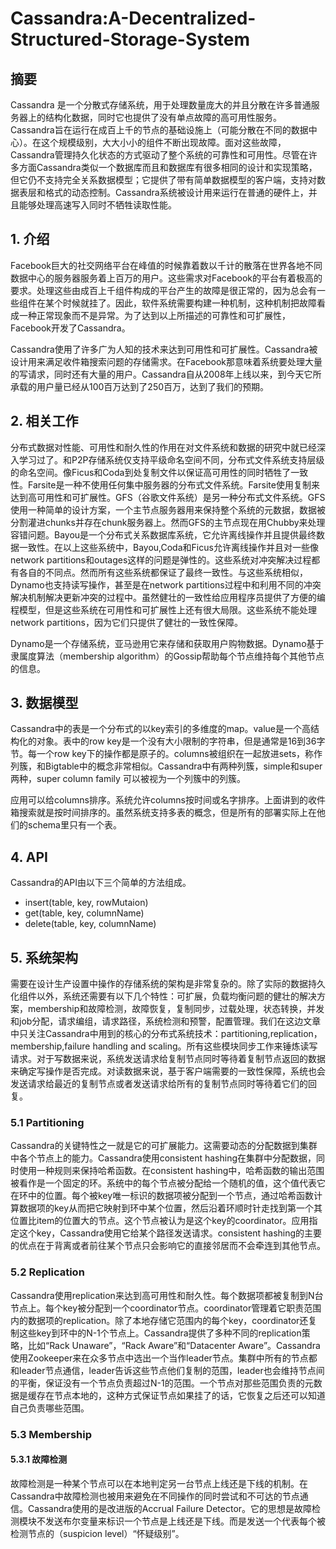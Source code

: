 # Cassandra:A-Decentralized-Structured-Storage-System

## 摘要

Cassandra 是一个分散式存储系统，用于处理数量庞大的并且分散在许多普通服务器上的结构化数据，同时它也提供了没有单点故障的高可用性服务。Cassandra旨在运行在成百上千的节点的基础设施上（可能分散在不同的数据中心）。在这个规模级别，大大小小的组件不断出现故障。面对这些故障，Cassandra管理持久化状态的方式驱动了整个系统的可靠性和可用性。尽管在许多方面Cassandra类似一个数据库而且和数据库有很多相同的设计和实现策略，但它仍不支持完全关系数据模型；它提供了带有简单数据模型的客户端，支持对数据表层和格式的动态控制。Cassandra系统被设计用来运行在普通的硬件上，并且能够处理高速写入同时不牺牲读取性能。

## 1. 介绍

Facebook巨大的社交网络平台在峰值的时候靠着数以千计的散落在世界各地不同数据中心的服务器服务着上百万的用户。这些需求对Facebook的平台有着极高的要求。处理这些由成百上千组件构成的平台产生的故障是很正常的，因为总会有一些组件在某个时候就挂了。因此，软件系统需要构建一种机制，这种机制把故障看成一种正常现象而不是异常。为了达到以上所描述的可靠性和可扩展性，Facebook开发了Cassandra。

Cassandra使用了许多广为人知的技术来达到可用性和可扩展性。Cassandra被设计用来满足收件箱搜索问题的存储需求。在Facebook那意味着系统要处理大量的写请求，同时还有大量的用户。Cassandra自从2008年上线以来，到今天它所承载的用户量已经从100百万达到了250百万，达到了我们的预期。

## 2. 相关工作

分布式数据对性能、可用性和耐久性的作用在对文件系统和数据的研究中就已经深入学习过了。和P2P存储系统仅支持平级命名空间不同，分布式文件系统支持层级的命名空间。像Ficus和Coda到处复制文件以保证高可用性的同时牺牲了一致性。Farsite是一种不使用任何集中服务器的分布式文件系统。Farsite使用复制来达到高可用性和可扩展性。GFS（谷歌文件系统）是另一种分布式文件系统。GFS使用一种简单的设计方案，一个主节点服务器用来保持整个系统的元数据，数据被分割灌进chunks并存在chunk服务器上。然而GFS的主节点现在用Chubby来处理容错问题。Bayou是一个分布式关系数据库系统，它允许离线操作并且提供最终数据一致性。在以上这些系统中，Bayou,Coda和Ficus允许离线操作并且对一些像network partitions和outages这样的问题是弹性的。这些系统对冲突解决过程都有各自的不同点。然而所有这些系统都保证了最终一致性。与这些系统相似，Dynamo也支持读写操作，甚至是在network partitions过程中和利用不同的冲突解决机制解决更新冲突的过程中。虽然健壮的一致性给应用程序员提供了方便的编程模型，但是这些系统在可用性和可扩展性上还有很大局限。这些系统不能处理network partitions，因为它们只提供了健壮的一致性保障。

Dynamo是一个存储系统，亚马逊用它来存储和获取用户购物数据。Dynamo基于隶属度算法（membership algorithm）的Gossip帮助每个节点维持每个其他节点的信息。

## 3. 数据模型

Cassandra中的表是一个分布式的以key索引的多维度的map。value是一个高结构化的对象。表中的row key是一个没有大小限制的字符串，但是通常是16到36字节。每一个row key下的操作都是原子的。columns被组织在一起放进sets，称作列簇，和Bigtable中的概念非常相似。Cassandra中有两种列簇，simple和super两种，super column family 可以被视为一个列簇中的列簇。

应用可以给columns排序。系统允许columns按时间或名字排序。上面讲到的收件箱搜索就是按时间排序的。虽然系统支持多表的概念，但是所有的部署实际上在他们的schema里只有一个表。

## 4. API

Cassandra的API由以下三个简单的方法组成。

- insert(table, key, rowMutaion)
- get(table, key, columnName)
- delete(table, key, columnName) 


## 5. 系统架构

需要在设计生产设置中操作的存储系统的架构是非常复杂的。除了实际的数据持久化组件以外，系统还需要有以下几个特性：可扩展，负载均衡问题的健壮的解决方案，membership和故障检测，故障恢复，复制同步，过载处理，状态转换，并发和job分配，请求编组，请求路径，系统检测和预警，配置管理。我们在这边文章中只关注Cassandra中用到的核心的分布式系统技术：partitioning,replication，membership,failure handling and scaling。所有这些模块同步工作来锤炼读写请求。对于写数据来说，系统发送请求给复制节点同时等待着复制节点返回的数据来确定写操作是否完成。对读数据来说，基于客户端需要的一致性保障，系统也会发送请求给最近的复制节点或者发送请求给所有的复制节点同时等待着它们的回复。

### 5.1 Partitioning

Cassandra的关键特性之一就是它的可扩展能力。这需要动态的分配数据到集群中各个节点上的能力。Cassandra使用consistent hashing在集群中分配数据，同时使用一种规则来保持哈希函数。在consistent hashing中，哈希函数的输出范围被看作是一个固定的环。系统中的每个节点被分配给一个随机的值，这个值代表它在环中的位置。每个被key唯一标识的数据项被分配到一个节点，通过哈希函数计算数据项的key从而把它映射到环中某个位置，然后沿着环顺时针走找到第一个其位置比item的位置大的节点。这个节点被认为是这个key的coordinator。应用指定这个key，Cassandra使用它给某个路径发送请求。consistent hashing的主要的优点在于背离或者前往某个节点只会影响它的直接邻居而不会牵连到其他节点。

### 5.2 Replication

Cassandra使用replication来达到高可用性和耐久性。每个数据项都被复制到N台节点上。每个key被分配到一个coordinator节点。coordinator管理着它职责范围内的数据项的replication。除了本地存储它范围内的每个key，coordinator还复制这些key到环中的N-1个节点上。Cassandra提供了多种不同的replication策略，比如“Rack Unaware”，“Rack Aware”和“Datacenter Aware”。Cassandra使用Zookeeper来在众多节点中选出一个当作leader节点。集群中所有的节点都和leader节点通信，leader告诉这些节点他们复制的范围，leader也会维持节点间的平衡，保证没有一个节点负责超过N-1的范围。一个节点对那些范围负责的元数据是缓存在节点本地的，这种方式保证节点如果挂了的话，它恢复之后还可以知道自己负责哪些范围。

### 5.3 Membership

#### 5.3.1 故障检测

故障检测是一种某个节点可以在本地判定另一台节点上线还是下线的机制。在Cassandra中故障检测也被用来避免在不同操作的同时尝试和不可达的节点通信。Cassandra使用的是改进版的Accrual Failure Detector。它的思想是故障检测模块不发送布尔变量来标识一个节点是上线还是下线。而是发送一个代表每个被检测节点的（suspicion level）“怀疑级别”。
